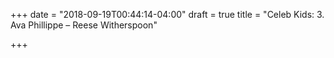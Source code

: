 +++
date = "2018-09-19T00:44:14-04:00"
draft = true
title = "Celeb Kids: 3. Ava Phillippe – Reese Witherspoon"

+++
